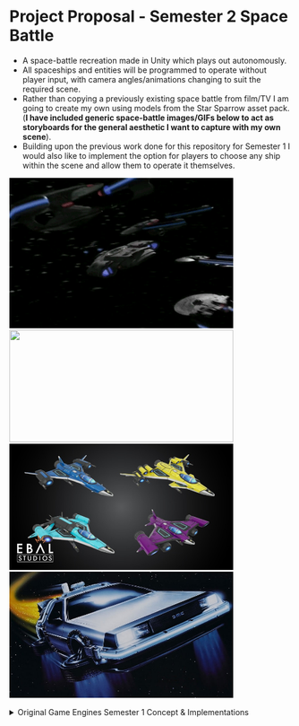 # Project Proposal - Semester 2 Space Battle
 - A space-battle recreation made in Unity which plays out autonomously.
 - All spaceships and entities will be programmed to operate without player input, with camera angles/animations changing to suit the required scene.
 - Rather than copying a previously existing space battle from film/TV I am going to create my own using models from the Star Sparrow asset pack. (**I have included generic space-battle images/GIFs below to act as 
 storyboards for the general aesthetic I want to capture with my own scene**).
 - Building upon the previous work done for this repository for Semester 1 I would also like to implement the option for players to choose any ship within the scene and allow them to operate it themselves.

<p float="left">
  <img src="/star-trek-fleet.gif" width="400" />
  <img src="/small-ships-v-big-ship.gif" width="400" height="200" />
  <img src="/star-sparrow-reference-img.jpg" width="400" />
  <img src="/space-delorean-pic.jpg" width="400" />
</p>

<details>
<summary>Original Game Engines Semester 1 Concept & Implementations</summary>

# Video of Current Project Build

   [![Alt text](https://img.youtube.com/vi/KqSrlrDX9JU/0.jpg)](https://www.youtube.com/watch?v=KqSrlrDX9JU)

 - What I'm Happiest With / What I'm Most Proud Of:
	- I'm most proud of the fact that all of the code implemented in my project were created by me from scratch. 
	Generally when working on small prototypes such as this one, I use Unity's in-built character controllers, 
	however for this project I created my own camera control and movement scripts (though I didn't use the movement script in the end).
	- Another feature I'm very happy with is the turret system I created for the ship. Both turrets are setup independently of one another, with most of their
	variables being set to public so they can be declared within the inspector instead of being hard-coded. The 'holographic' displays I created to display
	the current ammo of each weapon also suits the project very well thematically.

# Implemented Features (What I Did):
 - [x] Turrets follow mouse cursor/screen centre
	- Camera to world-point so turrets know what to aim towards
 	- A canvas out in front of the ship with a reticle on it displays where the turrets will fire

 - [x] Both turrets fire in tandem and reload together
	- Which turret that fires depends on which mouse button is pressed
	- Each turret reloads when empty or both reload when players press R (**While either turret is reloading players cannot shoot, 
	this adds a tactical element to gameplay of when players should choose to reload**)
	- If turret is not being fired it regains charge, however if player presses reload the battery of both turrets gets changed – full ammo

 - [x] Holographic display above turrets show ammo count/energy remaining (**This was simple to implement but gave an incredibly satisfying result in-game**)
	- Place canvas in world-space above/beside each turret
	- Assign the TMP element as the ammo display – digital font
	- Colour to make seem like hologram

 - [x] Spawn asteroids
	- Create an array of points where asteroids can spawn from
	- Choose random point from range and Spawn()
	- Asteroid has a health element (**When more variability is added in future the health values of some obstacles will be different to others**)
 
 - [x] Asteroid flies towards ship
	- Start()/OnAwake() – as the player position is currently locked this was a simple matter of the asteroid making it's way directly to the player
	- Asteroids have a 'Tumble' variable which gives them a random spin while they fly towards the player

 - [x] Particle effect on asteroid destruction
	- An explosion is instantiated whenever an asteroid is destroyed
	- Points are only earned if the player shoots an asteroid to destroy it

 - [x] Asteroid damages ship hull integrity on collision
	- Asteroids explode on contact with ship – causing damage to it (**I would like to expand on this so that different obstacles/larger asteroids would cause increased damage**)
	- Ship explodes when health reaches 0

 - [x] Multiple sound effects added
	- Turrets firing & reloading
	- Asteroid blowing up

# Cut / Future Features:

 - [ ] Starry background moves to show player momentum (**Left out due to lack of time**)
	- Skybox scrolls behind player – alter speed when ship gains momentum or under other circumstances – perhaps as players survive the ship speeds up and score begins to increase exponentially.

 - [ ] Player flies towards effect being made by sound input (**I did create an Audio-Visualizer Feature, howver it remains around the player rather than a target for them to fly towards**)
	- Blackhole-like target in the centre of screen that player is constantly flying toward
	- Blackhole pulses/changes shape/colour based on music being input either via audio (**Successfully had the array change with the audio spectrum, 
	I think a changing colour scheme would add nicely to this in future**)

 - [x] Player can move up/down/left/right to avoid danger (**This was functional but I decided to leave it out of the current build, 
	I felt at the stage the project is currently, removing this feature allowed it to feel more polished**)
	- Input axis determines ship moving in game world-space, this will need a maximum distance in any direction

 - [ ] Randomly generate asteroid shape (**I left this out, instead using an asteroid prefab for this prototype**)

 - [ ] Powerups – infinite ammo for short time, invincibility, regain health, bonus points (**This is a feature I would love to implement in future, 
	programming them would be quite straightforward, unfortunately other tasks took precedent for this build**)
	- Powerups will need to be flown into or perhaps shot to collect them – some may take more shots than others depending on their value to gameplay

 - [ ] Controller support – stretch goal (**As stated, once there are more implemented features this would be a nice touch to add to the player experience**)
	- Should be a simple matter of adding controller key-binds as the alt input of all other controls

# Project Proposal / Original Concept
 - An **interactive** Audio-Visualiser **game**
 - Players will take control of a **starship/turret** in the bottom centre of the screen 
   (somewhere between the * *Dead Space* * & * *Star Fox* * gameplay below)

   ![](dead-space-turret.gif)
   ![](Star-Fox.gif)

 - **Asteroids** will be **procedurally created** in the path of the player and they will need to destroy them to survive
 - The obstacles which arise will be **randomly generated** (i.e. things will not spawn in the same place/order on consecutive playthroughs)
 - Asteroids the player destroys and power-ups they collect will afford them **extra points**
 - Though there will be a score-system implemented, the **main goal** of this project will be **to display impressive visuals** to the accompanying music track
 - Whatever **audio** is being played in the background **will affect the visual space** on-screen
   (similar to the visualiser below)

   ![](Audio-Visualiser.gif)
</details> 
